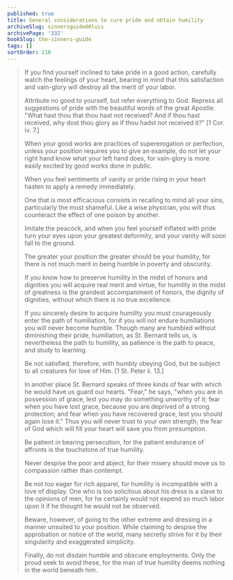 ```yaml
---
published: true
title: General considerations to cure pride and obtain humility
archiveSlug: sinnersguide00luis
archivePage: '332'
bookSlug: the-sinners-guide
tags: []
sortOrder: 210
---
```


> If you find yourself inclined to take pride in a good action, carefully watch the feelings of your heart, bearing in mind that this satisfaction and vain-glory will destroy all the merit of your labor.
>
> Attribute no good to yourself, but refer everything to God. Repress all suggestions of pride with the beautiful words of the great Apostle: "What hast thou that thou hast not received? And if thou hast received, why dost thou glory as if thou hadst not received it?" [1 Cor. iv. 7.]
>
> When your good works are practices of supererogation or perfection, unless your position requires you to give an example, do not let your right hand know what your left hand does, for vain-glory is more easily excited by good works done in public.
>
> When you feel sentiments of vanity or pride rising in your heart hasten to apply a remedy immediately.
>
> One that is most efficacious consists in recalling to mind all your sins, particularly the most shameful. Like a wise physician, you will thus counteract the effect of one poison by another.
>
> Imitate the peacock, and when you feel yourself inflated with pride turn your eyes upon your greatest deformity, and your vanity will soon fall to the ground.
>
> The greater your position the greater should be your humility, for there is not much merit in being humble in poverty and obscurity.
>
> If you know how to preserve humility in the midst of honors and dignities you will acquire real merit and virtue, for humility in the midst of greatness is the grandest accompaniment of honors, the dignity of dignities, without which there is no true excellence.
>
> If you sincerely desire to acquire humility you must courageously enter the path of humiliation, for if you will not endure humiliations you will never become humble. Though many are humbled without diminishing their pride, humiliation, as St. Bernard tells us, is nevertheless the path to humility, as patience is the path to peace, and study to learning.
>
> Be not satisfied, therefore, with humbly obeying God, but be subject to all creatures for love of Him. [1 St. Peter ii. 13.]
>
> In another place St. Bernard speaks of three kinds of fear with which he would have us guard our hearts. "Fear," he says, "when you are in possession of grace, lest you may do something unworthy of it; fear when you have lost grace, because you are deprived of a strong protection; and fear when you have recovered grace, lest you should again lose it." Thus you will never trust to your own strength; the fear of God which will fill your heart will save you from presumption.
>
> Be patient in bearing persecution, for the patient endurance of affronts is the touchstone of true humility.
>
> Never despise the poor and abject, for their misery should move us to compassion rather than contempt.
>
> Be not too eager for rich apparel, for humility is incompatible with a love of display. One who is too solicitous about his dress is a slave to the opinions of men, for he certainly would not expend so much labor upon it if he thought he would not be observed.
>
> Beware, however, of going to the other extreme and dressing in a manner unsuited to your position. While claiming to despise the approbation or notice of the world, many secretly strive for it by their singularity and exaggerated simplicity.
>
> Finally, do not disdain humble and obscure employments. Only the proud seek to avoid these, for the man of true humility deems nothing in the world beneath him.
